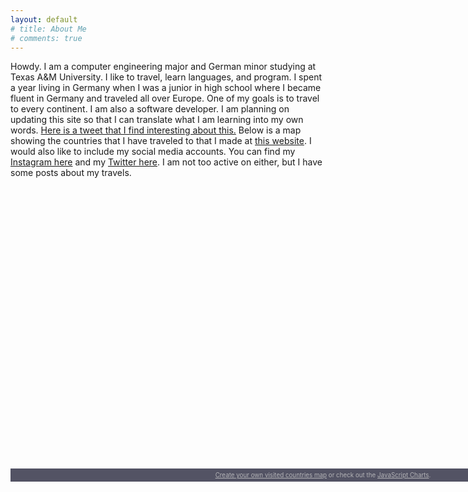 ```yaml
---
layout: default
# title: About Me
# comments: true
---
```


Howdy. I am a computer engineering major and German minor studying at Texas A&M University. I like to travel, learn languages, and program. I spent a year living in Germany when I was a junior in high school where I became fluent in Germany and traveled all over Europe. One of my goals is to travel to every continent. I am also a software developer. I am planning on updating this site so that I can translate what I am learning into my own words. [Here is a tweet that I find interesting about this.](https://twitter.com/swyx/status/1009174159690264579)
Below is a map showing the countries that I have traveled to that I made at [this website](https://www.amcharts.com/visited_countries/#AT,CZ,DK,FR,DE,HU,IT,NL,PL,SK,BS,TC,US,AR,ZA,JP,TH). I would also like to include my social media accounts. You can find my [Instagram here](https://www.instagram.com/tmoneyfish/) and my [Twitter here](https://twitter.com/tmoneyfish). I am not too active on either, but I have some posts about my travels.
<script src="https://www.amcharts.com/lib/3/ammap.js" type="text/javascript"></script>
<script src="https://www.amcharts.com/lib/3/maps/js/worldHigh.js" type="text/javascript"></script>
<script src="https://www.amcharts.com/lib/3/themes/dark.js" type="text/javascript"></script>
<div id="mapdiv" style="width: 1000px; height: 450px;"></div>
<div style="width: 1000px; font-size: 70%; padding: 5px 0; text-align: center; background-color: #535364; margin-top: 1px; color: #B4B4B7;"><a href="https://www.amcharts.com/visited_countries/" style="color: #B4B4B7;">Create your own visited countries map</a> or check out the <a href="https://www.amcharts.com/" style="color: #B4B4B7;">JavaScript Charts</a>.</div>
<script type="text/javascript">
var map = AmCharts.makeChart("mapdiv",{
type: "map",
theme: "dark",
projection: "mercator",
panEventsEnabled : true,
backgroundColor : "#535364",
backgroundAlpha : 1,
zoomControl: {
zoomControlEnabled : true
},
dataProvider : {
map : "worldHigh",
getAreasFromMap : true,
areas :
[
	{
		"id": "AT",
		"showAsSelected": true
	},
	{
		"id": "CZ",
		"showAsSelected": true
	},
	{
		"id": "DK",
		"showAsSelected": true
	},
	{
		"id": "FR",
		"showAsSelected": true
	},
	{
		"id": "DE",
		"showAsSelected": true
	},
	{
		"id": "HU",
		"showAsSelected": true
	},
	{
		"id": "IT",
		"showAsSelected": true
	},
	{
		"id": "NL",
		"showAsSelected": true
	},
	{
		"id": "PL",
		"showAsSelected": true
	},
	{
		"id": "SK",
		"showAsSelected": true
	},
	{
		"id": "BS",
		"showAsSelected": true
	},
	{
		"id": "TC",
		"showAsSelected": true
	},
	{
		"id": "US",
		"showAsSelected": true
	},
	{
		"id": "AR",
		"showAsSelected": true
	},
	{
		"id": "ZA",
		"showAsSelected": true
	},
	{
		"id": "JP",
		"showAsSelected": true
	},
	{
		"id": "TH",
		"showAsSelected": true
	}
]
},
areasSettings : {
autoZoom : true,
color : "#B4B4B7",
colorSolid : "#84ADE9",
selectedColor : "#84ADE9",
outlineColor : "#666666",
rollOverColor : "#9EC2F7",
rollOverOutlineColor : "#000000"
}
});
</script>

